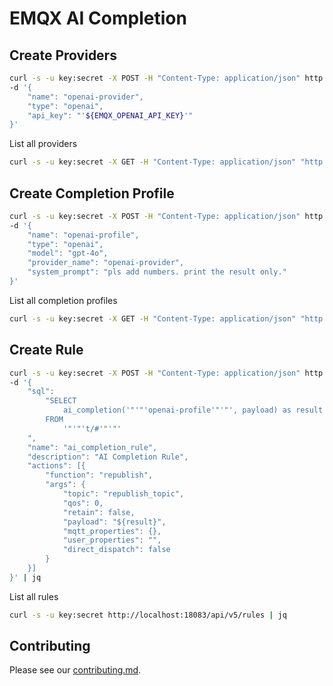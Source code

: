 # EMQX AI Completion

## Create Providers

```bash
curl -s -u key:secret -X POST -H "Content-Type: application/json" http://localhost:18083/api/v5/ai/providers \
-d '{
    "name": "openai-provider",
    "type": "openai",
    "api_key": "'${EMQX_OPENAI_API_KEY}'"
}'
```

List all providers
```bash
curl -s -u key:secret -X GET -H "Content-Type: application/json" "http://localhost:18083/api/v5/ai/providers" | jq
```

## Create Completion Profile

```bash
curl -s -u key:secret -X POST -H "Content-Type: application/json" http://localhost:18083/api/v5/ai/completion_profiles \
-d '{
    "name": "openai-profile",
    "type": "openai",
    "model": "gpt-4o",
    "provider_name": "openai-provider",
    "system_prompt": "pls add numbers. print the result only."
}'
```

List all completion profiles
```bash
curl -s -u key:secret -X GET -H "Content-Type: application/json" "http://localhost:18083/api/v5/ai/completion_profiles" | jq
```

## Create Rule
```bash
curl -s -u key:secret -X POST -H "Content-Type: application/json" http://localhost:18083/api/v5/rules \
-d '{
    "sql":
        "SELECT
            ai_completion('"'"'openai-profile'"'"', payload) as result
        FROM
            '"'"'t/#'"'"'
    ",
    "name": "ai_completion_rule",
    "description": "AI Completion Rule",
    "actions": [{
        "function": "republish",
        "args": {
            "topic": "republish_topic",
            "qos": 0,
            "retain": false,
            "payload": "${result}",
            "mqtt_properties": {},
            "user_properties": "",
            "direct_dispatch": false
        }
    }]
}' | jq
```

List all rules
```bash
curl -s -u key:secret http://localhost:18083/api/v5/rules | jq
```

## Contributing

Please see our [contributing.md](../../CONTRIBUTING.md).
